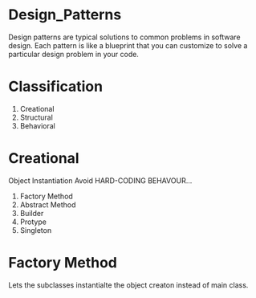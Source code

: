 # Design_Patterns
Design patterns are typical solutions to common problems in software design. Each pattern is like a blueprint
that you can customize to solve a particular design problem in your code.

# Classification
1. Creational
2. Structural 
3. Behavioral


# Creational 

Object Instantiation
Avoid HARD-CODING BEHAVOUR...
1. Factory Method
2. Abstract Method
3. Builder
4. Protype
5. Singleton

# Factory Method
Lets the subclasses instantialte the object creaton instead of main class.